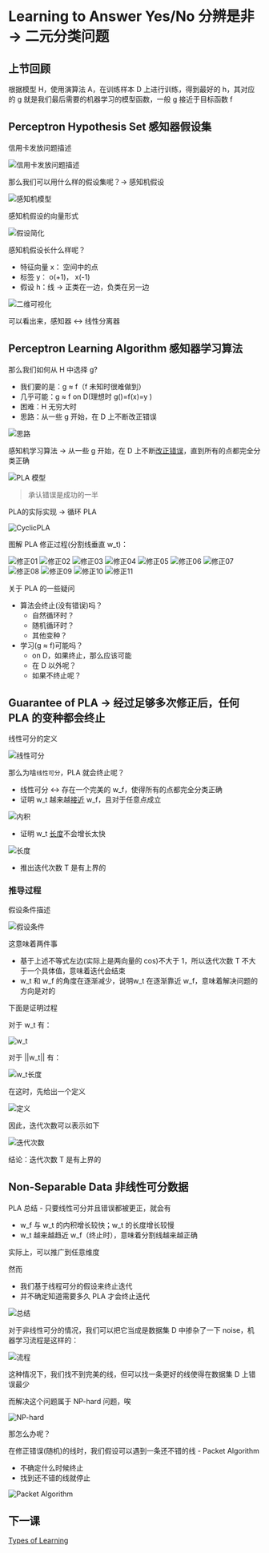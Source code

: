 # Learning to Answer Yes/No 分辨是非 -> 二元分类问题

## 上节回顾

根据模型 H，使用演算法 A，在训练样本 D 上进行训练，得到最好的 h，其对应的 g 就是我们最后需要的机器学习的模型函数，一般 g 接近于目标函数 f

## Perceptron Hypothesis Set 感知器假设集
信用卡发放问题描述

![信用卡发放问题描述](/images/yn01.png)

那么我们可以用什么样的假设集呢？-> 感知机假设

![感知机模型](/images/yn02.png)

感知机假设的向量形式

![假设简化](/images/yn03.png)

感知机假设长什么样呢？
- 特征向量 x： 空间中的点
- 标签 y： o(+1)， x(-1)
- 假设 h：线 -> 正类在一边，负类在另一边

![二维可视化](/images/yn04.png)

可以看出来，感知器 <-> 线性分离器

## Perceptron Learning Algorithm 感知器学习算法

那么我们如何从 H 中选择 g?
- 我们要的是：g ≈ f（f 未知时很难做到）
- 几乎可能：g ≈ f on D(理想时 g()=f(x)=y )
- 困难：H 无穷大时
- 思路：从一些 g 开始，在 D 上不断改正错误

![思路](/images/yn05.png)

感知机学习算法 -> 从一些 g 开始，在 D 上不断[改正错误](/note/SC/向量加法.md)，直到所有的点都完全分类正确

![PLA 模型](/images/yn06.png)

> 承认错误是成功的一半

PLA的实际实现 -> 循环 PLA

![CyclicPLA](/images/yn07.png)

图解 PLA 修正过程(分割线垂直 w_t)：

![修正01](/images/xz01.png) ![修正02](/images/xz02.png) ![修正03](/images/xz03.png)
![修正04](/images/xz04.png) ![修正05](/images/xz05.png) ![修正06](/images/xz06.png)
![修正07](/images/xz07.png) ![修正08](/images/xz08.png) ![修正09](/images/xz09.png)
![修正10](/images/xz10.png) ![修正11](/images/xz11.png) 

关于 PLA 的一些疑问
- 算法会终止(没有错误)吗？
    - 自然循环时？
    - 随机循环时？
    - 其他变种？
- 学习(g ≈ f)可能吗？
    - on D，如果终止，那么应该可能
    - 在 D 以外呢？
    - 如果不终止呢？
 
## Guarantee of PLA -> 经过足够多次修正后，任何 PLA 的变种都会终止

线性可分的定义

![线性可分](/images/yn08.png)

那么为啥`线性可分`，PLA 就会终止呢？

- 线性可分 <-> 存在一个完美的 w_f，使得所有的点都完全分类正确
- 证明 w_t 越来越[接近](/note/SC/向量内积.md) w_f，且对于任意点成立

![内积](/images/yn09.png)

- 证明 w_t [长度](/note/SC/向量大小.md)不会增长太快
	
![长度](/images/yn10.png)

- 推出迭代次数 T 是有上界的

### 推导过程

假设条件描述

![假设条件](/images/platd01.png)

这意味着两件事
- 基于上述不等式左边(实际上是两向量的 cos)不大于 1，所以迭代次数 T 不大于一个具体值，意味着迭代会结束
- w_t 和 w_f 的角度在逐渐减少，说明w_t 在逐渐靠近 w_f，意味着解决问题的方向是对的

下面是证明过程

对于 w_t 有：

![w_t](/images/platd02.png)

对于 ||w_t|| 有：

![w_t长度](/images/platd03.png)

在这时，先给出一个定义

![定义](/images/gpla06.jpg)

因此，迭代次数可以表示如下

![迭代次数](/images/gpla05.png)

结论：迭代次数 T 是有上界的 

## Non-Separable Data 非线性可分数据

PLA 总结 - 只要线性可分并且错误都被更正，就会有
- w_f 与 w_t 的内积增长较快；w_t 的长度增长较慢
- w_t 越来越趋近 w_f（终止时），意味着分割线越来越正确

实际上，可以推广到任意维度

然而
- 我们基于线程可分的假设来终止迭代
- 并不确定知道需要多久 PLA 才会终止迭代 

![总结](/images/yn11.png)

对于非线性可分的情况，我们可以把它当成是数据集 D 中掺杂了一下 noise，机器学习流程是这样的：

![流程](/images/yn12.png)

这种情况下，我们找不到完美的线，但可以找一条更好的线使得在数据集 D 上错误最少 

而解决这个问题属于 NP-hard 问题，唉

![NP-hard](/images/yn13.png)

那怎么办呢？

在修正错误(随机)的线时，我们假设可以遇到一条还不错的线 - Packet Algorithm
- 不确定什么时候终止
- 找到还不错的线就停止

![Packet Algorithm](/images/yn14.png)

## 下一课

[Types of Learning](/note/MLF/mlf03.md)
